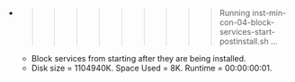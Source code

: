 * >>>>>>>>> Running inst-min-con-04-block-services-start-postinstall.sh ...
  * Block services from starting after they are being installed.
  * Disk size = 1104940K. Space Used = 8K. Runtime = 00:00:00:01.
